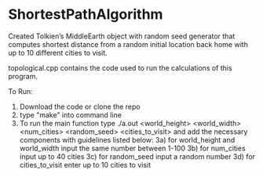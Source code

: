 # ShortestPathAlgorithm
Created Tolkien’s MiddleEarth object with random seed generator that computes shortest distance from a random initial location back home with up to 10 different cities to visit. 

topological.cpp contains the code used to run the calculations of this program.

To Run:
1) Download the code or clone the repo
2) type "make" into command line
3) To run the main function type ./a.out <world_height> <world_width> <num_cities> <random_seed> <cities_to_visit> and add the necessary components with guidelines listed below:
  3a) for world_height and world_width input the same number between 1-100
  3b) for num_cities input up to 40 cities
  3c) for random_seed input a random number
  3d) for cities_to_visit enter up to 10 cities to visit
